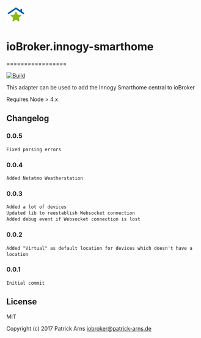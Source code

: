 ![Logo](admin/innogy-smarthome.png)
# ioBroker.innogy-smarthome
=================

[![Build](https://travis-ci.org/PArns/ioBroker.innogy-smarthome.svg?branch=master)](https://travis-ci.org/PArns/ioBroker.innogy-smarthome)

This adapter can be used to add the Innogy Smarthome central to ioBroker

Requires Node > 4.x

## Changelog

### 0.0.5
    Fixed parsing errors

### 0.0.4
    Added Netatmo Weatherstation

### 0.0.3
    Added a lot of devices
    Updated lib to reestablish Websocket connection
    Added debug event if Websocket connection is lost

### 0.0.2
    Added "Virtual" as default location for devices which doesn't have a location

### 0.0.1
    Initial commit

## License
MIT

Copyright (c) 2017 Patrick Arns <iobroker@patrick-arns.de>